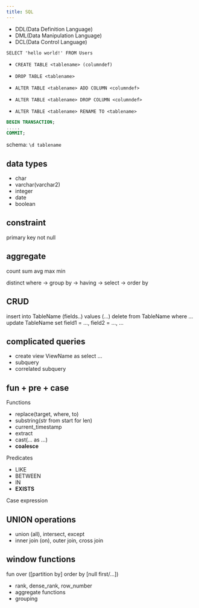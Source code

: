 ```yaml
---
title: SQL
---
```

- DDL(Data Definition Language)
- DML(Data Manipulation Language)
- DCL(Data Control Language)

`SELECT 'hello world!' FROM Users`

- `CREATE TABLE <tablename> (columndef)`
- `DROP TABLE <tablename>`

- `ALTER TABLE <tablename> ADD COLUMN <columndef>`
- `ALTER TABLE <tablename> DROP COLUMN <columndef>`

- `ALTER TABLE <tablename> RENAME TO <tablename>`

```SQL
BEGIN TRANSACTION;
.....
COMMIT;
```

schema: `\d tablename`

## data types
- char
- varchar(varchar2)
- integer
- date
- boolean

## constraint
primary key
not null

## aggregate
count
sum
avg
max
min

distinct
where -> group by -> having -> select -> order by

## CRUD
insert into TableName (fields..) values (...)
delete from TableName where ...
update TableName set field1 = ..., field2 = ..., ...

## complicated queries
- create view ViewName as select ...
- subquery
- correlated subquery

## fun + pre + case
Functions
- replace(target, where, to)
- substring(str from start for len)
- current_timestamp
- extract
- cast(... as ...)
- **coalesce**

Predicates
- LIKE
- BETWEEN
- IN
- **EXISTS**

Case expression

## UNION operations
- union (all), intersect, except
- inner join (on), outer join, cross join

## window functions
fun over ([partition by] order by [null first/...])
- rank, dense_rank, row_number
- aggregate functions
- grouping
